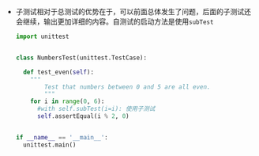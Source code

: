 - 子测试相对于总测试的优势在于，可以前面总体发生了问题，后面的子测试还会继续，输出更加详细的内容。自测试的启动方法是使用`subTest`

  ```python
  import unittest
  
  
  class NumbersTest(unittest.TestCase):
  
    def test_even(self):
      """
          Test that numbers between 0 and 5 are all even.
          """
      for i in range(0, 6):
        #with self.subTest(i=i): 使用子测试
        self.assertEqual(i % 2, 0)
  
  
  if __name__ == '__main__':
    unittest.main()
  ```

  